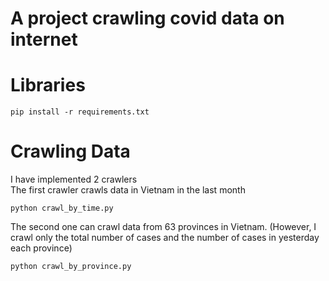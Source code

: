 # A project crawling covid data on internet
# Libraries
```
pip install -r requirements.txt
```
# Crawling Data
I have implemented 2 crawlers   
The first crawler crawls data in Vietnam in the last month
```
python crawl_by_time.py
```
The second one can crawl data from 63 provinces in Vietnam. (However, I crawl only the total number of cases and the number of cases in yesterday each province)
```
python crawl_by_province.py
```
